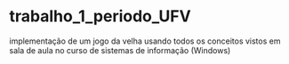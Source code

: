 # trabalho_1_periodo_UFV
implementação de um jogo da velha usando todos os conceitos vistos em sala de aula no curso
de sistemas de informação
(Windows)
